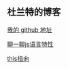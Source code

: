## 杜兰特的博客

[我的 github 地址](https://github.com/youhaohua)

[聊一聊js语言特性](https://github.com/youhaohua/blogs/issues/1)

[this指向](https://github.com/youhaohua/blogs/issues/2)
